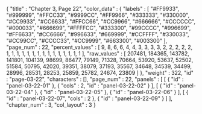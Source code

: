 {
  "title" : "Chapter 3, Page 22",
  "color_data" : {
    "labels" : [
      "#FF9933",
      "#999999",
      "#FFCC33",
      "#9999CC",
      "#FF9966",
      "#333333",
      "#330000",
      "#CC9933",
      "#CC6633",
      "#FFCC66",
      "#CC9966",
      "#666666",
      "#CCCCCC",
      "#000033",
      "#666699",
      "#FFFFCC",
      "#333300",
      "#99CCCC",
      "#996699",
      "#FF6633",
      "#CC6666",
      "#996633",
      "#669999",
      "#CCFFFF",
      "#330033",
      "#CC99CC",
      "#CCCC33",
      "#CC9999",
      "#663300",
      "#003300"
    ],
    "page_num" : 22,
    "percent_values" : [
      9,
      8,
      6,
      6,
      4,
      4,
      3,
      3,
      3,
      3,
      2,
      2,
      2,
      2,
      2,
      1,
      1,
      1,
      1,
      1,
      1,
      1,
      1,
      1,
      1,
      1,
      1,
      1,
      1,
      1
    ],
    "raw_values" : [
      207481,
      184365,
      143782,
      141801,
      104139,
      98699,
      86477,
      79149,
      71328,
      70664,
      53920,
      53637,
      52502,
      51584,
      50795,
      42020,
      39351,
      38079,
      37193,
      35567,
      34648,
      34539,
      34499,
      28996,
      28531,
      28253,
      25859,
      25782,
      24674,
      23809
    ]
  },
  "weight" : 322,
  "id" : "page-03-22",
  "characters" : [],
  "page_num" : 22,
  "panels" : [
    [
      {
        "id" : "panel-03-22-01"
      },
      {
        "cols" : 2,
        "id" : "panel-03-22-02"
      }
    ],
    [
      {
        "id" : "panel-03-22-04"
      },
      {
        "id" : "panel-03-22-05"
      },
      {
        "id" : "panel-03-22-06"
      }
    ],
    [
      {
        "id" : "panel-03-22-07",
        "cols" : 2
      },
      {
        "id" : "panel-03-22-09"
      }
    ]
  ],
  "chapter_num" : 3,
  "col_layout" : 3
}
